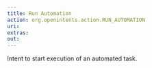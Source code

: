 ```yaml
---
title: Run Automation
action: org.openintents.action.RUN_AUTOMATION
uri: 
extras:
out:
---
```


Intent to start execution of an automated task.
